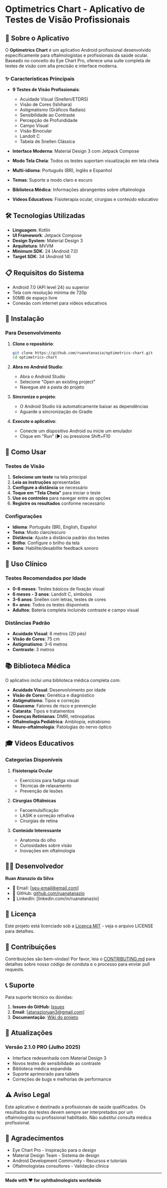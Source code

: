 # Optimetrics Chart - Aplicativo de Testes de Visão Profissionais

## 📱 Sobre o Aplicativo

O **Optimetrics Chart** é um aplicativo Android profissional desenvolvido especificamente para oftalmologistas e profissionais da saúde ocular. Baseado no conceito do Eye Chart Pro, oferece uma suíte completa de testes de visão com alta precisão e interface moderna.

### ✨ Características Principais

- **9 Testes de Visão Profissionais**:
  - Acuidade Visual (Snellen/ETDRS)
  - Visão de Cores (Ishihara)
  - Astigmatismo (Gráficos Radiais)
  - Sensibilidade ao Contraste
  - Percepção de Profundidade
  - Campo Visual
  - Visão Binocular
  - Landolt C
  - Tabela de Snellen Clássica

- **Interface Moderna**: Material Design 3 com Jetpack Compose
- **Modo Tela Cheia**: Todos os testes suportam visualização em tela cheia
- **Multi-idioma**: Português (BR), Inglês e Espanhol
- **Temas**: Suporte a modo claro e escuro
- **Biblioteca Médica**: Informações abrangentes sobre oftalmologia
- **Vídeos Educativos**: Fisioterapia ocular, cirurgias e conteúdo educativo

## 🛠️ Tecnologias Utilizadas

- **Linguagem**: Kotlin
- **UI Framework**: Jetpack Compose
- **Design System**: Material Design 3
- **Arquitetura**: MVVM
- **Minimum SDK**: 24 (Android 7.0)
- **Target SDK**: 34 (Android 14)

## 📋 Requisitos do Sistema

- Android 7.0 (API level 24) ou superior
- Tela com resolução mínima de 720p
- 50MB de espaço livre
- Conexão com internet para vídeos educativos

## 🚀 Instalação

### Para Desenvolvimento

1. **Clone o repositório**:
   ```bash
   git clone https://github.com/ruanatanazio/optimetrics-chart.git
   cd optimetrics-chart
   ```

2. **Abra no Android Studio**:
   - Abra o Android Studio
   - Selecione "Open an existing project"
   - Navegue até a pasta do projeto

3. **Sincronize o projeto**:
   - O Android Studio irá automaticamente baixar as dependências
   - Aguarde a sincronização do Gradle

4. **Execute o aplicativo**:
   - Conecte um dispositivo Android ou inicie um emulador
   - Clique em "Run" (▶️) ou pressione Shift+F10

## 📱 Como Usar

### Testes de Visão

1. **Selecione um teste** na tela principal
2. **Leia as instruções** apresentadas
3. **Configure a distância** se necessário
4. **Toque em "Tela Cheia"** para iniciar o teste
5. **Use os controles** para navegar entre as opções
6. **Registre os resultados** conforme necessário

### Configurações

- **Idioma**: Português (BR), English, Español
- **Tema**: Modo claro/escuro
- **Distância**: Ajuste a distância padrão dos testes
- **Brilho**: Configure o brilho da tela
- **Sons**: Habilite/desabilite feedback sonoro

## 🏥 Uso Clínico

### Testes Recomendados por Idade

- **0-6 meses**: Testes básicos de fixação visual
- **6 meses - 3 anos**: Landolt C, símbolos
- **3-6 anos**: Snellen com letras, testes de cores
- **6+ anos**: Todos os testes disponíveis
- **Adultos**: Bateria completa incluindo contraste e campo visual

### Distâncias Padrão

- **Acuidade Visual**: 6 metros (20 pés)
- **Visão de Cores**: 75 cm
- **Astigmatismo**: 3-6 metros
- **Contraste**: 3 metros

## 📚 Biblioteca Médica

O aplicativo inclui uma biblioteca médica completa com:

- **Acuidade Visual**: Desenvolvimento por idade
- **Visão de Cores**: Genética e diagnóstico
- **Astigmatismo**: Tipos e correção
- **Glaucoma**: Fatores de risco e prevenção
- **Catarata**: Tipos e tratamentos
- **Doenças Retinianas**: DMRI, retinopatias
- **Oftalmologia Pediátrica**: Ambliopia, estrabismo
- **Neuro-oftalmologia**: Patologias do nervo óptico

## 🎓 Vídeos Educativos

### Categorias Disponíveis

1. **Fisioterapia Ocular**
   - Exercícios para fadiga visual
   - Técnicas de relaxamento
   - Prevenção de lesões

2. **Cirurgias Oftálmicas**
   - Facoemulsificação
   - LASIK e correção refrativa
   - Cirurgias de retina

3. **Conteúdo Interessante**
   - Anatomia do olho
   - Curiosidades sobre visão
   - Inovações em oftalmologia

## 👨‍💻 Desenvolvedor

**Ruan Atanazio da Silva**
- 📧 Email: [seu-email@email.com]
- 🐙 GitHub: [github.com/ruanatanazio](https://github.com/ruanatanazio)
- 💼 LinkedIn: [linkedin.com/in/ruanatanazio]

## 📄 Licença

Este projeto está licenciado sob a [Licença MIT](LICENSE) - veja o arquivo LICENSE para detalhes.

## 🤝 Contribuições

Contribuições são bem-vindas! Por favor, leia o [CONTRIBUTING.md](CONTRIBUTING.md) para detalhes sobre nosso código de conduta e o processo para enviar pull requests.

## 📞 Suporte

Para suporte técnico ou dúvidas:

1. **Issues do GitHub**: [Issues](https://github.com/ruanatanazio/optimetrics-chart/issues)
2. **Email**: [atanazioruan3@gmail.com]
3. **Documentação**: [Wiki do projeto](https://github.com/ruanatanazio/optimetrics-chart/wiki)

## 🔄 Atualizações

### Versão 2.1.0 PRO (Julho 2025)
- Interface redesenhada com Material Design 3
- Novos testes de sensibilidade ao contraste
- Biblioteca médica expandida
- Suporte aprimorado para tablets
- Correções de bugs e melhorias de performance

## ⚠️ Aviso Legal

Este aplicativo é destinado a profissionais de saúde qualificados. Os resultados dos testes devem sempre ser interpretados por um oftalmologista ou profissional habilitado. Não substitui consulta médica profissional.

## 🙏 Agradecimentos

- Eye Chart Pro - Inspiração para o design
- Material Design Team - Sistema de design
- Android Development Community - Recursos e tutoriais
- Oftalmologistas consultores - Validação clínica

---

**Made with ❤️ for ophthalmologists worldwide**
